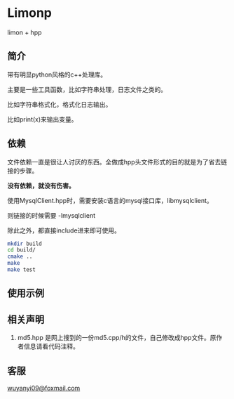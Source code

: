 # Limonp 

limon + hpp 

## 简介

带有明显python风格的c++处理库。

主要是一些工具函数，比如字符串处理，日志文件之类的。

比如字符串格式化，格式化日志输出。

比如print(x)来输出变量。


## 依赖

文件依赖一直是很让人讨厌的东西。全做成hpp头文件形式的目的就是为了省去链接的步骤。

**没有依赖，就没有伤害。**

使用MysqlClient.hpp时，需要安装c语言的mysql接口库，libmysqlclient。

则链接的时候需要 -lmysqlclient

除此之外，都直接include进来即可使用。

```sh
mkdir build
cd build/
cmake .. 
make
make test
```

## 使用示例



## 相关声明

1.  md5.hpp 是网上搜到的一份md5.cpp/h的文件，自己修改成hpp文件。原作者信息请看代码注释。


## 客服

wuyanyi09@foxmail.com
